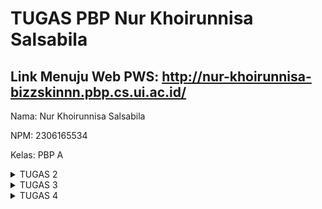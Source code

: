 # TUGAS PBP Nur Khoirunnisa Salsabila

## Link Menuju Web PWS: http://nur-khoirunnisa-bizzskinnn.pbp.cs.ui.ac.id/


Nama: Nur Khoirunnisa Salsabila

NPM: 2306165534

Kelas: PBP A

<details>
  <summary>TUGAS 2</summary>
 
 # **TUGAS 2**

Link Menuju Web PWS: http://nur-khoirunnisa-bizzskinnn.pbp.cs.ui.ac.id/

Nama: Nur Khoirunnisa Salsabila

NPM: 2306165534

Kelas: PBP A
  

### **No.1 Jelaskan bagaimana cara kamu mengimplementasikan checklist di atas secara step-by-step (bukan hanya sekadar mengikuti tutorial).**

Proses Pembuatan Proyek Django dan Inisiasi Proyek Django
1. Membuat direktori baru dengan nama ```happy-skin``` pada dekstop.
2. Membuka folder happy-skin dalam VSCode, kemudian membuka terminal shell (unix) atau git bash.
3. Buat virtual environment dengan menjalankan _command_ berikut:
 
   ```python -m venv env```
4. Mengaktifkan atau menyalakan virtual environment Python baru dengan _command_:
   
   ```env\Scripts\activate```
5. Mempersiapkan _Dependencies_ dengan cara membuat ```requirements.txt``` pada direktori ```happy-skin``` kemudian menambahkan isi _dependencies_
  ```
   django
   gunicorn
   whitenoise
   psycopg2-binary
   requests
   urllib3
  ```
6. Lanjutkan dengan melakukan instalasi ```requirements``` dengan _command_ berikut:

   ```pip install -r requirements.txt```
7. Membuat Proyek Django dengan nama ```happy_skin``` dengan _command_ berikut:

   ```django-admin startproject happy_skin .```
8. Menambahkan string ```ALLOWED_HOSTS = ["localhost", "127.0.0.1"]``` pada ```ALLOWED_HOSTS``` di
    ```settings.py```
9. Membuat aplikasi ```main``` dengan _command_:
    ```python manage.py startapp main```
10. Menambahkan nama aplikasi ke ```INSTALLED_APPS``` pada file ```settings.py``` di direktori ```happy-skin```
11. Me-_routing_ url pada file ```urls.py``` di direktori ```happy-skin``` sehingga isi file ```urls.py``` sekarang menjadi:
    ```
    from django.contrib import admin
    from django.urls import path, include
    urlpatterns = [
        path('admin/', admin.site.urls),
        path('', include('main.urls')),
    ]
12. Mengubah models.py menjadi:
     ```
    from django.db import models

    class Product(models.Model):
    name = models.CharField(max_length=255)
    price = models.IntegerField()
    description = models.TextField()
    stock = models.IntegerField()
    rating = models.DecimalField(max_digits=3, decimal_places=2, null=True, blank=True)
    ```
13. Melakukan migrasi dengan command:
    ```
    python manage.py makemigrations
    python manage.py migrate
    ```
14. Membuat direktori templates dan template ``html`` untuk laman ``main``:
    ```
      <h1>{{ app_name }} Happy Skin </h1>
      <h5>Name: </h5>
      <p>{{ name }}<p>
      <h5>NPM: </h5>
      <p>{{ npm }}<p>  
      <h5>Class: </h5>
      <p>{{ class }}<p>
    ```
15. Menambahkan fungsi untuk me-_render_ laman main pada file ``views.py`` di direktori ``main``:
    ```
      from django.shortcuts import render

      def show_main(request):
          context = {
              'app name': 'Happy Skin',
              'name': 'Nur Khoirunnisa Salsabila',
              'npm' : '2306165534',
              'class': 'PBP A'
          }

          return render(request, "main.html", context)
    ```
16. Melakukan _routing_ pada aplikasi ``main`` pada file ``urls.py`` di direktori ``main``:
    ```
    from django.urls import path
    from main.views import show_main
    
    app_name = 'main'
    
    urlpatterns = [
        path('', show_main, name='show_main'),
    ]
    ```
17. Mencoba menjalankan aplikasi pada _localhost_ dengan _command_:
    ```python manage.py runserver```
18. Membuat repository GitHub baru dengan nama ```icha-ecommerce``` dan visibilitas publik.
19. Menginisiasi direktori lokal ```happy-skin``` sebagai repositori Git
20. Menambahkan berkas ``.gitignore`` dan mengisinya dengan teks berikut:

```
  # Django
  *.log
  *.pot
  *.pyc
  __pycache__
  db.sqlite3
  media
  
  # Backup files
  *.bak
  
  # If you are using PyCharm
  # User-specific stuff
  .idea/**/workspace.xml
  .idea/**/tasks.xml
  .idea/**/usage.statistics.xml
  .idea/**/dictionaries
  .idea/**/shelf
  
  # AWS User-specific
  .idea/**/aws.xml
  
  # Generated files
  .idea/**/contentModel.xml
  .DS_Store
  
  # Sensitive or high-churn files
  .idea/**/dataSources/
  .idea/**/dataSources.ids
  .idea/**/dataSources.local.xml
  .idea/**/sqlDataSources.xml
  .idea/**/dynamic.xml
  .idea/**/uiDesigner.xml
  .idea/**/dbnavigator.xml
  
  # Gradle
  .idea/**/gradle.xml
  .idea/**/libraries
  
  # File-based project format
  *.iws
  
  # IntelliJ
  out/
  
  # JIRA plugin
  atlassian-ide-plugin.xml
  
  # Python
  *.py[cod]
  *$py.class
  
  # Distribution / packaging
  .Python build/
  develop-eggs/
  dist/
  downloads/
  eggs/
  .eggs/
  lib/
  lib64/
  parts/
  sdist/
  var/
  wheels/
  *.egg-info/
  .installed.cfg
  *.egg
  *.manifest
  *.spec
  
  # Installer logs
  pip-log.txt
  pip-delete-this-directory.txt
  
  # Unit test / coverage reports
  htmlcov/
  .tox/
  .coverage
  .coverage.*
  .cache
  .pytest_cache/
  nosetests.xml
  coverage.xml
  *.cover
  .hypothesis/
  
  # Jupyter Notebook
  .ipynb_checkpoints
  
  # pyenv
  .python-version
  
  # celery
  celerybeat-schedule.*
  
  # SageMath parsed files
  *.sage.py
  
  # Environments
  .env
  .venv
  env/
  venv/
  ENV/
  env.bak/
  venv.bak/
  
  # mkdocs documentation
  /site
  
  # mypy
  .mypy_cache/
  
  # Sublime Text
  *.tmlanguage.cache
  *.tmPreferences.cache
  *.stTheme.cache
  *.sublime-workspace
  *.sublime-project
  
  # sftp configuration file
  sftp-config.json
  
  # Package control specific files Package
  Control.last-run
  Control.ca-list
  Control.ca-bundle
  Control.system-ca-bundle
  GitHub.sublime-settings
  
  # Visual Studio Code
  .vscode/*
  !.vscode/settings.json
  !.vscode/tasks.json
  !.vscode/launch.json
  !.vscode/extensions.json
  .history
```
21. Melakukan ``add``, ``commit``, dan ``push`` dari direktori repositori lokal.
22. Mengakses halaman PWS dan membuat proyek baru dengan menekan tombol ```Create New Project```. Kemudian, isi ``Project Name`` dengan ``bizzskinnn``, lalu tekan ``Create New Project`` yang ada di bawahnya.
23. Menambahkan URL _deployment_ PWS pada file ``settings.py`` dan bagian ``ALLOWED_HOSTS`` sehingga menjadi:
    ```ALLOWED_HOSTS = ["localhost", "127.0.0.1", "nur-khoirunnisa-bizzskinnn.pbp.cs.ui.ac.id"]```
24. Menjalankan 3 perintah ini untuk push ke PWS:
    ```
    git remote add pws http://pbp.cs.ui.ac.id/nur.khoirunnisa/bizzskinnn
    git branch -M master
    git push pws master
    ```

### **No. 2 Buatlah bagan yang berisi _request client_ ke web aplikasi berbasis Django beserta responnya dan jelaskan pada bagan tersebut kaitan antara ``urls.py``, ``views.py``, ``models.py``, dan berkas ``html``.**
![Untitled](https://github.com/user-attachments/assets/2ae76eab-89fe-4ce8-9b79-954e93050457)



### **No. 3 Jelaskan fungsi git dalam pengembangan perangkat lunak!**

Git adalah alat yang membantu pengembang perangkat lunak mengelola dan melacak perubahan kode secara efisien. Dalam sebuah tim, Git memungkinkan setiap anggota untuk bekerja secara mandiri pada berbagai bagian proyek tanpa saling mengganggu. Dengan sistem ini, setiap perubahan yang dilakukan akan tersimpan dalam catatan yang jelas, sehingga memudahkan untuk kembali ke versi sebelumnya jika diperlukan. Git juga mendukung pengembangan paralel dengan fitur _branching_, yang memungkinkan pengembangan fitur baru secara terpisah sebelum digabungkan kembali ke proyek utama (_merge_). Git juga sering digunakan bersama dengan alat CI/CD (_Continuous Integration_/_Continuous Deployment_) untuk mengotomatisasi pengujian dan penyebaran kode. Setiap kali kode di-_commit_, CI/CD dapat otomatis menjalankan tes dan menyebarkan versi terbaru aplikasi ke server.
Kemudian, jika terjadi kesalahan atau _bug_ Git memungkinkan pengembang untuk kembali ke versi sebelumnya dari kode yang diketahui berfungsi dengan baik, sehingga dapat mengurangi risiko kehilangan kode atau waktu ketika menghadapi masalah. Lalu, Git adalah sistem kontrol versi terdistribusi, artinya setiap pengembang memiliki salinan lengkap dari seluruh riwayat proyek. Pada Git, setiap perubahan pada kode disertai dengan pesan _commit_ yang mendokumentasikan apa yang telah dilakukan, sehingga memudahkan untuk melacak histori pengembangan proyek dan memahami alasan di balik perubahan tertentu.

### **No. 4 Menurut Anda, dari semua framework yang ada, mengapa framework Django dijadikan permulaan pembelajaran pengembangan perangkat lunak?**

Menurut saya mengapa _framework_ Django yang dijadikan permulaan pembelajaran pengembangan perangkat lunak adalah karena pertama Django punya banyak fitur _built-in _yang siap pakai ('_batteries included_'), sehingga memungkinkan para pemula untuk langsung fokus pada pengembangan aplikasi tanpa perlu menghabiskan banyak waktu untuk mengatur hal-hal dasar. Kedua, Django dikenal memiliki dokumentasi yang sangat lengkap dan mudah dipahami, sehingga akan sangat membantu pemula yang sedang belajar karena mereka bisa dengan cepat menemukan panduan atau contoh penggunaan fitur-fitur yang ada. Ketiga, Django punya pola arsitektur MVT (_Model-View-Template_) yang membantu pemula memahami konsep dasar dalam pengembangan aplikasi web. Keempat, Django digunakan oleh banyak perusahaan besar dan proyek _open-source_, yang berarti belajar Django memberi pemula pengalaman langsung dengan teknologi yang relevan di industri. Kelima, Django memiliki komunitas yang besar dan aktif, sehingga memudahkan pemula untuk mendapatkan bantuan, menemukan tutorial, atau mengakses berbagai pustaka tambahan yang bisa mempercepat proses belajar.

### **No. 5 Mengapa model pada Django disebut sebagai ORM?**
Model pada Django disebut sebagai ORM (_Object-Relational Mapping_) karena Django menggunakan teknik pemetaan objek relasional untuk menghubungkan antara tabel dalam basis data relasional (seperti MySQL, PostgreSQL, SQLite, dll.) dengan objek-objek dalam bahasa pemrograman Python. ORM memungkinkan pengembang untuk bekerja dengan data menggunakan objek Python daripada menulis query SQL secara langsung. Sederhananya, ORM Django hanyalah cara untuk membuat SQL secara _pythonic_ untuk mengambil dan memanipulasi data dari database. Kemudian mendapatkan hasil dengan gaya pemrograman Python yang mudah dipahami. 

</details>

<details>
  <summary>TUGAS 3</summary>

# **TUGAS 3**

Link Menuju Web PWS: http://nur-khoirunnisa-bizzskinnn.pbp.cs.ui.ac.id/

Nama: Nur Khoirunnisa Salsabila

NPM: 2306165534

Kelas: PBP A

### **1. Jelaskan mengapa kita memerlukan data delivery dalam pengimplementasian sebuah platform?**

Data delivery sangat penting dalam pengembangan platform, terutama yang berbasis web atau aplikasi. Data tidak hanya disimpan, tetapi juga perlu dikirim dan diterima antara server dan client (baik itu browser maupun aplikasi). Sebagai contoh, ketika user melakukan request untuk melihat produk, server akan mengirimkan data produk tersebut ke client untuk ditampilkan. Tanpa data delivery yang efisien, interaksi antara user dan platform akan terganggu, yang dapat berdampak buruk pada pengalaman pengguna.

Data tidak hanya disajikan secara visual dalam bentuk HTML, tetapi juga perlu diantarkan (dikirim dan diterima) dalam format yang sesuai. Pada platform modern, JSON dan XML menjadi format yang umum digunakan untuk mengirim data dalam bentuk yang mudah dipahami oleh berbagai aplikasi dan sistem, terutama selama interaksi antara client dan server.

Kaitan data delivery dalam pengembangan platform dapat dijelaskan sebagai berikut:

* Dalam pengembangan platform seperti aplikasi e-commerce, setiap kali user menambahkan produk ke keranjang atau mengecek daftar produk, platform harus mengirimkan data tersebut dari server ke client (browser atau aplikasi mobile).
* Data ini bisa dikirim dalam bentuk JSON atau XML, tergantung kebutuhan, untuk menyampaikan informasi seperti harga, deskripsi, atau rating produk.
* Penggunaan XML dan JSON dalam proses data delivery memastikan bahwa data yang dikirimkan dari server dapat diinterpretasikan dengan benar oleh client, begitu juga sebaliknya.

Oleh karena itu, hubungan data delivery dengan pengembangan platform adalah memastikan informasi dapat disampaikan dengan tepat dari satu bagian sistem ke bagian lainnya (misalnya dari server ke browser) menggunakan format data yang efisien seperti JSON atau XML.


### **2. Menurutmu, mana yang lebih baik antara XML dan JSON? Mengapa JSON lebih populer dibandingkan XML?**

| Kriteria         | XML (Extensible Markup Language)                                   | JSON (JavaScript Object Notation)                                |
|------------------|--------------------------------------------------------------------|-----------------------------------------------------------------|
| Struktur         | Berbasis tag mirip dengan HTML, lebih verbose karena setiap data ditutup dengan tag. | Berbasis key-value pairs, lebih sederhana dan mudah dibaca manusia. |
| Ukuran           | Lebih besar karena adanya penutup tag untuk setiap elemen.         | Lebih kecil dan ringan dibandingkan XML karena tidak ada tag penutup. |
| Kecepatan Parsing| Parsing cenderung lebih lambat karena struktur yang lebih kompleks. | Parsing lebih cepat, terutama dalam aplikasi berbasis JavaScript. |
| Dukungan         | Banyak digunakan di sistem enterprise dan lama.                    | Lebih banyak digunakan di aplikasi modern dan web service.        |
| Ekstensi         | Mendukung skema yang lebih kompleks, dapat menampung data terstruktur yang lebih dalam. | Terbatas pada data yang lebih sederhana. Namun, mudah dikombinasikan dengan format lain. |
| Penggunaan       | Cocok untuk dokumen besar dan data yang memerlukan validasi skema. | Lebih cocok untuk data ringan dan komunikasi antara client-server. |
| Keamanan         | Cenderung lebih rentan terhadap serangan XML External Entity (XXE) dan parsing lebih rumit. | Lebih aman secara default, namun masih perlu validasi untuk memastikan keamanan. |
| Populer untuk    | Aplikasi legacy dan enterprise systems.                            | Aplikasi web modern, API, dan mobile apps.                        |

### Kesimpulan: Mana yang Lebih Baik antara XML dan JSON?

Sebenarnya hal ini kembali lagi ke kebutuhan masing-masing.

   * Jika bekerja dengan aplikasi web modern, terutama yang melibatkan banyak interaksi client-server dan JavaScript, JSON adalah opsi yang lebih baik dibandingkan XML. Mengapa? Hal ini dikarenakan JSON lebih ringkas, cepat, dan mudah  digunakan di banyak platform.
   * Namun, jika perlu mengelola dokumen yang sangat terstruktur dan kompleks dengan banyak validasi skema, XML mungkin lebih cocok karena XML mendukung lebih banyak fitur yang dibutuhkan untuk dokumen yang lebih rumit.
   * Akan tetapi, JSON lebih baik dalam hal kecepatan, kesederhanaan, dan efisiensi, sehingga bisa disimpulkan JSON lebih baik dibandingkan XML.

### Mengapa JSON Lebih Populer Dibandingkan XML?

   * JSON memiliki sintaks yang lebih sederhana dan lebih ringan dibandingkan dengan format lain seperti XML. Hal ini membuatnya lebih efisien.
   * JSON lebih mudah dibaca sehingga sangat membantu saat debugging
   * Hampir semua bahasa pemrograman modern memiliki dukungan bawaan untuk parsing dan menghasilkan JSON.
   * JSON dapat di-parse dengan mudah oleh JavaScript, bahasa yang digunakan di mayoritas webapp.


### **3. Jelaskan fungsi dari method is_valid() pada form Django dan mengapa kita membutuhkan method tersebut?**

Method `is_valid()` di Django digunakan untuk memastikan data yang diinput oleh pengguna sesuai dengan aturan yang sudah ditetapkan di form. Kalau data yang dimasukkan benar/data yang dimasukkan valid, method ini akan mengembalikan `True`, dan kita bisa lanjut menyimpan datanya ke database. Tapi kalau ada yang salah/data tidak valid, Django akan kasih pesan error yang relevan supaya pengguna tahu apa yang perlu diperbaiki. Fungsi ini sangat penting supaya data yang masuk selalu sesuai (integritas data terjamin) dan memastikan bahwa data yang masuk ke database sesuai dengan aturan yang telah ditentukan, sehingga pengembang tidak perlu menulis validasi secara manual untuk setiap input pengguna. Jadi, semuanya lebih aman dan terkontrol.

### **4. Mengapa kita membutuhkan csrf_token saat membuat form di Django? Apa yang dapat terjadi jika kita tidak menambahkan csrf_token pada form Django? Bagaimana hal tersebut dapat dimanfaatkan oleh penyerang?**

`csrf_token` adalah nilai unik yang dihasilkan secara acak dan disematkan ke dalam form sebagai lapisan keamanan tambahan. Token ini melindungi aplikasi dari serangan CSRF (Cross-Site Request Forgery) dengan memastikan bahwa setiap permintaan yang dikirim berasal dari pengguna yang sah, bukan dari penyerang yang mencoba mengeksploitasi sesi pengguna yang telah diautentikasi. Ketika server menerima permintaan, token yang dikirim akan diperiksa apakah sesuai dengan token yang disimpan di sesi pengguna. Jika token tidak valid atau tidak ada, permintaan akan ditolak, sehingga mencegah tindakan berbahaya yang mungkin dilakukan oleh penyerang. Tanpa `csrf_token`, seorang penyerang bisa memanfaatkan sesi pengguna yang valid untuk menjalankan aksi yang tidak diinginkan, seperti mengubah data atau melakukan transaksi tanpa sepengetahuan pengguna, dengan memanfaatkan link jahat.

### **5. Jelaskan bagaimana cara kamu mengimplementasikan checklist di atas secara step-by-step (bukan hanya sekadar mengikuti tutorial).**

1. **Membuat Forms**
   * Membuat file ``forms.py`` pada direktori ``main`` 
   * Tambahkan fields dari ``forms`` yang berasal dari class ``Product`` yang telah dideklarasikan di models.py.
   ```
   from django.forms import ModelForm
   from main.models import Product

   class ProductForm(ModelForm):
       class Meta:
           model = Product
           fields = ["name", "price", "description", "skin_type", "stock", "rating"]
  
2. Membuat method/fungsi baru di ``views.py`` dengan nama ``create_product``untuk menambah entri database pada direktori ``main``
   ```
   def create_product(request):
    form = ProductForm(request.POST or None)

    if form.is_valid() and request.method == "POST":
        form.save()
        return redirect('main:show_main')
    else:
        print(form.errors)

    context = {'form': form}
    return render(request, "create_product.html", context)


  Fungsi ini nantinya akan merender tampilan dari form pada sebuah template HTML.
   
3. Membuat template HTML untuk ``create_product`` sebagai template untuk form yang akan dirender oleh fungsi ``create_product``
   ```
   {% extends 'base.html' %} 
   {% block content %}
   <h1>Add New Product</h1>
   
   <form method="POST">
     {% csrf_token %}
     <table>
       {{ form.as_table }}
       <tr>
         <td></td>
         <td>
           <input type="submit" value="Add Product" />
         </td>
       </tr>
     </table>
   </form>
   
   {% endblock %}
   

4. Menambahkan folder ``templates`` di direktori utama dan ``base.html`` sebagai basis dari laman-laman lain
   
5. Menambahkan lokasi folder ``templates`` tersebut ke ``settings.py`` di direktori ``happyskin``
   ```
   ...
   'DIRS': [BASE_DIR / 'templates'],
   ...

6. Mengimplementasikan database ke dalam laman utama ``main.html`` dan juga menjadi perpanjangan dari ``base.html`` di direktori utama
   ```
   ...
       <table>
            <tr>
                <th class="nama-produk">Nama Produk</th>
                <th class="harga-produk">Harga Produk</th>
                <th class="deskripsi-produk">Deskripsi Produk</th>
                <th class="tipe-kulit">Tipe Kulit</th>
                <th class="stok-produk">Stok Produk</th>
                <th class="rating-produk">Rating Produk</th>
            </tr>
            {% for product in products %}
            <tr>
                <td class="nama-produk">{{ product.name }}</td>
                <td class="harga-produk">{{ product.price }}</td>
                <td class="deskripsi-produk">{{ product.description }}</td>
                <td class="tipe-kulit">{{ product.skin_type }}</td>
                <td class="stok-produk">{{ product.stock }}</td>
                <td class="rating-produk">{{ product.rating }}</td>
            </tr>
            {% endfor %}
        </table>
        ...
   
7. Menambahkan Button pada ``main.html``
   ```
   <a href="{% url 'main:create_product' %}">
            <button>Tambah Produk Baru</button>
        </a>
  tombol pada halaman ``main.html`` nantinya akan mengarahkan pengguna ke halaman yang berisi form untuk menambahkan produk. 
  
8. Menambahkan Fungsi/Method Tampilan dalam Format XML, JSON, XML id, dan JSON id pada file di ``views.py`` pada direktori ``main``
   ```
   def show_xml(request):
    data = Product.objects.all()
    return HttpResponse(serializers.serialize("xml", data), content_type="application/xml")

   def show_json(request):
       data = Product.objects.all()
       return HttpResponse(serializers.serialize("json", data), content_type="application/json")
   
   def show_xml_by_id(request, id):
       data = Product.objects.filter(pk=id)
       return HttpResponse(serializers.serialize("xml", data), content_type="application/xml")
   
   def show_json_by_id(request, id):
       data = Product.objects.filter(pk=id)
       return HttpResponse(serializers.serialize("json", data), content_type="application/json")
  Fungsi ini akan mengambil data dari database menggunakan serializer dan mengubahnya menjadi format XML atau JSON.
   
9. Merouting URL yang bersangkutan di file ``urls.py`` pada direktori ``main``
   ```
   urlpatterns = [
    path('', show_main, name='show_main'),
    path('create-product', create_product, name='create_product'),
    path('xml/', show_xml, name='show_xml'),
    path('json/', show_json, name='show_json'),
    path('xml/<str:id>/', show_xml_by_id, name='show_xml_by_id'),
    path('json/<str:id>/', show_json_by_id, name='show_json_by_id'),
   ]
   
10. Menjalankan aplikasi pada localhost dengan command:
    ```
    pyhthon manage.py runserver

11. Membuka ``http://localhost:8000/`` di browser dan juga di POSTMAN 


## **Mengakses keempat URL di poin 2 menggunakan Postman, membuat screenshot dari hasil akses URL pada Postman, dan menambahkannya ke dalam README.md.**

### Postman XML
![image](https://github.com/user-attachments/assets/93a6cd2b-8914-44a4-98d8-78a50ea878d9)
### Postman JSON
![image](https://github.com/user-attachments/assets/ac237e68-77c0-40f7-ac2d-98b492b7b623)
### Postman XML By ID
![image](https://github.com/user-attachments/assets/9faf96b0-0957-4ee1-a8ad-ada2f2667c3e)
### Postman JSON By ID
![image](https://github.com/user-attachments/assets/5ccd6173-73ba-408d-8a44-dc5d1b7c5ca6)



</details>


<details>
  <summary>TUGAS 4</summary>
 
 # **TUGAS 4**



---

## 1. **Perbedaan antara `HttpResponseRedirect()` dan `redirect()`**

* ``HttpResponseRedirect():``
  - Kelas yang digunakan untuk mengembalikan respons HTTP yang mengarahkan pengguna ke URL tertentu.
  - Membutuhkan URL sebagai argumen.
  - Penggunaan kelas ini memberikan kontrol lebih terhadap respons HTTP, terutama jika ada kebutuhan untuk menjalankan mekanisme tambahan sebelum mengirimkan respons. Dengan demikian, fungsinya lebih dari sekadar pengalihan halaman.
  - Pada fungsi ``login_user``, ``HttpResponseRedirect()`` digunakan karena saya ingin menambahkan cookie ke dalam respons sebelum mengembalikannya. Sehingga, respons dapat dimodifikasi terlebih dahulu sebelum dikirimkan kembali ke pengguna (dialihkan ke halaman ``show_main``), seperti terlihat dari cara kelas tersebut dipanggil dan disimpan dalam variabel response terlebih dahulu.
      ```python
      def login_user(request):
         if request.method == 'POST':
            form = AuthenticationForm(data=request.POST)
      
            if form.is_valid():
              user = form.get_user()
              login(request, user)
              response = HttpResponseRedirect(reverse("main:show_main"))
              response.set_cookie('last_login', str(datetime.datetime.now()))
              return response
            ...
      ```

- ``redirect()``: 
  - Fungsi shortcut yang lebih fleksibel dibanding ``HttpResponseRedirect()``.
  - Bisa menerima URL, nama view, atau objek model sebagai argumen, dan Django akan mengatur detail pengarahannya secara otomatis. Dengan demikian dapat dikatakan sebagai fungsi di Django yang membantu routing menjadi lebih sederhana.
  - Pada fungsi ``register``, saya menggunakan ``redirect()`` karena tujuannya hanya untuk langsung mengarahkan pengguna ke halaman login setelah selesai mendaftar. Saya tidak perlu menentukan URL secara spesifik atau menambahkan mekanisme tambahan. Penggunaan ``redirect()`` membuat kode lebih sederhana dan mudah dibaca, karena hanya perlu melakukan pengalihan halaman tanpa fungsionalitas tambahan.
      ```python
      def register(request):
        form = UserCreationForm()
    
        if request.method == "POST":
            form = UserCreationForm(request.POST)
            if form.is_valid():
                form.save()
                messages.success(request, 'Your account has been successfully created!')
                return redirect('main:login')
            ...
      ```

## 2. **Cara Kerja Penghubungan Model Product dengan User**

- Model `Product` memiliki field `user` yang merupakan `ForeignKey` ke model `User`. Artinya, setiap instance `Product` terkait dengan satu instance `User`.
- ForeignKey memungkinkan terjadinya hubungan banyak-ke-satu (many-to-one), yang artinya beberapa produk (Product) bisa dimiliki oleh satu pengguna (User).
- Django menyediakan mekanisme `on_delete=models.CASCADE`, yang berarti jika pengguna dihapus, semua produk terkait juga akan dihapus dari database.
  ```python
    import uuid
    from django.db import models
    from django.contrib.auth.models import User
    
    # Create your models here.
    class Product(models.Model):
        user = models.ForeignKey(User, on_delete=models.CASCADE)
    ...
  ```

- Salah satu praktik terbaik dalam web e-commerce adalah menampilkan produk sesuai dengan pengguna yang sedang login (terpersonalisasi). Oleh karena itu, di bagian `view`, produk harus difilter agar hanya produk milik pengguna yang terautentikasi yang ditampilkan. Pada fungsi `show_main`, lakukan filter produk berdasarkan `request.user`.
- Ketika pengguna membuat produk baru, produk tersebut secara otomatis akan terhubung dengan pengguna yang sedang login, karena properti user telah ditambahkan ke instance produk sebelum disimpan.
    ```python
    @login_required(login_url='/login')
    def show_main(request):
        products = Product.objects.filter(user=request.user)
    ...
  ```
    ```python
    def create_product(request):
      form = ProductForm(request.POST or None)
  
      if form.is_valid() and request.method == "POST":
          product = form.save(commit=False)
          product.user = request.user
          product.save()
          return redirect('main:show_main')
  
      context = {'form': form}
      return render(request, "create_product.html", context)
  ```

## 3. **Perbedaan antara Authentication dan Authorization & Implementasi Authentication dan Authorization di Django**

- **Authentication**
  * Proses verifikasi identitas pengguna, biasanya melalui username dan password.
- **Authorization**
  * Proses menentukan hak akses pengguna setelah mereka terautentikasi, yaitu menentukan apa yang dapat dan tidak dapat dilakukan oleh pengguna.
- **Implementasi Authentication dan Authorization di Django**
  * Contoh alurnya: Setelah pengguna login (authentication), aplikasi menentukan apa yang bisa diakses pengguna tersebut (authorization).
  * Misalnya, saya pernah mendaftar ke BizzSkin dengan username Chacha. Proses authentication akan mengecek, 'apakah ini benar-benar akun Chacha?'. Lalu, authorization akan mempertanyakan, 'apakah username Chacha memiliki izin untuk mengakses halaman admin e-commerce atau mengedit data produk?'.
  * **Authentication:**
    Django menggunakan sistem autentikasi bawaan untuk memverifikasi kredensial pengguna.
    ```python
    from django.contrib.auth import authenticate, login
    
    form = AuthenticationForm(data=request.POST)
    if form.is_valid():
        user = form.get_user()
        login(request, user)
    ```
  * **Authorization:**
    Authorization di Django menggunakan decorators dan mixins untuk mengatur hak akses pengguna. Contoh menggunakan `@login_required` decorator:
    ```python
    from django.contrib.auth.decorators import login_required
    
     @login_required(login_url='/login')
     def show_main(request):
    ```

## 4. **Bagaimana Django Mengingat Pengguna yang Telah Login, Kegunaan lain dari cookies, dan apakah semua cookies aman digunakan?**

**Cara Django Mengingat Pengguna yang Telah Login**
- Django menggunakan **sessions** dan **cookies** untuk mengingat pengguna yang telah login.

  Penjelasan:
  Setelah pengguna berhasil login, Django menggunakan mekanisme sesi (session) untuk mengidentifikasi mereka. Data sesi sebenarnya disimpan di server, sedangkan browser pengguna hanya menyimpan session ID dalam bentuk cookie. Ketika pengguna membuat permintaan (request) ke server, browser akan mengirimkan session ID tersebut, dan Django akan mencocokkannya dengan informasi di server untuk mengidentifikasi pengguna yang sedang login. Proses ini dilakukan setiap kali pengguna mengakses halaman baru tanpa perlu login ulang. 
- Saat pengguna berhasil login, Django membuat sesi baru dan menyimpan ID sesi di dalam cookie pengguna.

  Penjelasan:
  Setelah login, Django mengirimkan cookie yang berisi session ID ke browser pengguna. Django kemudian menggunakan cookie ini untuk mengakses informasi sesi. Ketika pengguna membuka halaman lain di situs web, browser secara otomatis mengirimkan cookie tersebut dalam setiap request, memungkinkan Django untuk mengenali pengguna yang telah login.
- Setiap kali pengguna membuat permintaan baru, cookie ini dikirimkan kembali ke server, dan server menggunakan ID sesi untuk mengidentifikasi pengguna tersebut.

  Penjelasan:
  Defaultnya, Django mengingat pengguna selama sesi berjalan. Jika pengguna menutup browser atau durasi sesi habis, mereka harus login kembali. Namun, Django bisa dikonfigurasi untuk memperpanjang waktu login pengguna, misalnya dengan fitur "remember me" yang memperpanjang masa aktif sesi.
  

**Kegunaan Lain dari Cookies:**

Selain digunakan untuk mengingat pengguna yang telah login, cookies memiliki berbagai kegunaan lain, antara lain:

- **Menyimpan Preferensi Pengguna:** Cookies dapat digunakan untuk menyimpan preferensi pengguna seperti tema, bahasa, atau pengaturan tampilan lainnya.
- **Pelacakan dan Analitik:** Cookies sering digunakan untuk melacak aktivitas pengguna di situs web untuk tujuan analitik dan pemasaran. Cookies bisa digunakan untuk mengumpulkan data statistik tentang pengunjung, yang kemudian dianalisis untuk mengukur performa dan meningkatkan pengalaman pengguna di situs.
- **Keranjang Belanja:** Dalam aplikasi e-commerce, cookies dapat digunakan untuk menyimpan item yang ditambahkan ke keranjang belanja oleh pengguna.
- **Personalisasi Konten:** Cookies dapat digunakan untuk menyajikan konten yang dipersonalisasi berdasarkan aktivitas dan preferensi pengguna sebelumnya. Selain itu, third-party cookies sering digunakan oleh layanan iklan untuk menampilkan iklan yang dipersonalisasi berdasarkan perilaku pengguna di berbagai situs web. 
- **Otentikasi Sesi**: Cookies digunakan untuk menyimpan token sesi yang memungkinkan pengguna tetap login saat mereka menavigasi situs web.

**Apakah Semua Cookies Aman Digunakan?**

Tidak semua cookies aman digunakan, terutama jika tidak dikonfigurasi dengan benar. Ada beberapa risiko keamanan yang terkait dengan penggunaan cookies:

- XSS (Cross-Site Scripting): Jika situs web rentan terhadap serangan XSS, penyerang dapat menyuntikkan skrip berbahaya yang mencuri cookies pengguna.
- CSRF (Cross-Site Request Forgery): Cookies dapat digunakan dalam serangan CSRF di mana penyerang membuat permintaan berbahaya atas nama pengguna yang terautentikasi.
- Penyadapan Data: Jika cookies tidak dienkripsi dan dikirim melalui koneksi HTTP yang tidak aman, mereka dapat disadap oleh penyerang.
  
**Cara Mengamankan Cookies**
Django menyediakan beberapa pengaturan untuk membuat cookies lebih aman:

- HttpOnly: Mengatur cookie sebagai HttpOnly mencegah akses cookie melalui JavaScript, mengurangi risiko XSS.
  ``SESSION_COOKIE_HTTPONLY = True``
- Secure: Mengatur cookie sebagai Secure memastikan bahwa cookie hanya dikirim melalui koneksi HTTPS, mengurangi risiko penyadapan data.
  ``SESSION_COOKIE_SECURE = True``
- SameSite: Mengatur atribut SameSite pada cookie membantu mencegah serangan CSRF dengan membatasi pengiriman cookie ke permintaan lintas situs.
  ``SESSION_COOKIE_SAMESITE = 'Lax'``

*Kesimpulan:*
Cookies yang mengandung informasi sensitif, seperti session ID, sebaiknya diberi atribut HttpOnly, sehingga tidak bisa diakses oleh JavaScript dan mengurangi risiko serangan cross-site scripting (XSS). Selain itu, cookies yang dikirim melalui koneksi aman (HTTPS) harus memiliki atribut Secure, untuk memastikan cookies hanya dikirim melalui koneksi yang terenkripsi. Atribut SameSite juga penting, karena mencegah cookies dikirimkan dalam permintaan lintas situs, melindungi dari serangan cross-site request forgery (CSRF). Cookies pihak ketiga yang digunakan untuk iklan atau pelacakan bisa dianggap mengganggu privasi, dan beberapa browser kini memblokir cookies ini secara otomatis.

## 5. **Jelaskan bagaimana cara kamu mengimplementasikan checklist di atas secara step-by-step (bukan hanya sekadar mengikuti tutorial).**

**1. Membuat Fungsi dan Form Registrasi**
- Membuat fungsi `register` ke dalam `views.py` yang ada pada subdirektori `main`. Tujuannya untuk membuat formulir registrasi secara otomatis dan menghasilkan akun pengguna ketika data di-submit dari form.
  ```python
  from django.contrib.auth.forms import UserCreationForm
  from django.contrib import messages

  ...
  def register(request):
    form = UserCreationForm()

    if request.method == "POST":
        form = UserCreationForm(request.POST)
        if form.is_valid():
            form.save()
            messages.success(request, 'Your account has been successfully created!')
            return redirect('main:login')
    context = {'form':form}
    return render(request, 'register.html', context)
  ...
  ```
- Membuat file `register.html` pada direktori `main/templates`.
  ```html
  {% extends 'base.html' %}

  {% block meta %}
  <title>Register</title>
  {% endblock meta %}
  
  {% block content %}
  
  <div class="login">
    <h1>Register</h1>
  
    <form method="POST">
      {% csrf_token %}
      <table>
        {{ form.as_table }}
        <tr>
          <td></td>
          <td><input type="submit" name="submit" value="Daftar" /></td>
        </tr>
      </table>
    </form>
  
    {% if messages %}
    <ul>
      {% for message in messages %}
      <li>{{ message }}</li>
      {% endfor %}
    </ul>
    {% endif %}
  </div>
  
  {% endblock content %}
  ```
- Melakukan routing untuk `register` di `urls.py` yang ada pada subdirektori `main`
  ```python
  from main.views import register

  urlpatterns = [
     ...
     path('register/', register, name='register'),
   ]
  ```

**2. Membuat Fungsi Login**
- Buat fungsi `login_user` di `views.py` yang ada pada subdirektori `main`.
- Tambahkan import `authenticate`, `login`, dan `AuthenticationForm` pada bagian paling atas.
  ```python
  from django.contrib.auth.forms import UserCreationForm, AuthenticationForm
  from django.contrib.auth import authenticate, login
  ...
  def login_user(request):
   if request.method == 'POST':
      form = AuthenticationForm(data=request.POST)

      if form.is_valid():
            user = form.get_user()
            login(request, user)
            return redirect('main:show_main')

   else:
      form = AuthenticationForm(request)
   context = {'form': form}
   return render(request, 'login.html', context)
  ...
  ```
  - Setelah berhasil login, set cookie `last_login.` dan fungsi `login_user` menjadi seperti berikut:
    ```python
    from django.contrib.auth.forms import AuthenticationForm
    from django.contrib.auth import authenticate, login
    import datetime
    
    def login_user(request):
        if request.method == 'POST':
            form = AuthenticationForm(data=request.POST)
            if form.is_valid():
                user = form.get_user()
                login(request, user)
                response = HttpResponseRedirect(reverse("main:show_main"))
                response.set_cookie('last_login', str(datetime.datetime.now()))
                return response
        else:
            form = AuthenticationForm()
        return render(request, 'login.html', {'form': form})
    ```
- Membuat file `login.html` pada direktori `main/templates`.
  ```html
  {% extends 'base.html' %}

  {% block meta %}
  <title>Login</title>
  {% endblock meta %}
  
  {% block content %}
  <div class="login">
    <h1>Login</h1>
  
    <form method="POST" action="">
      {% csrf_token %}
      <table>
        {{ form.as_table }}
        <tr>
          <td></td>
          <td><input class="btn login_btn" type="submit" value="Login" /></td>
        </tr>
      </table>
    </form>
  
    {% if messages %}
    <ul>
      {% for message in messages %}
      <li>{{ message }}</li>
      {% endfor %}
    </ul>
    {% endif %} Don't have an account yet?
    <a href="{% url 'main:register' %}">Register Now</a>
  </div>
  
  {% endblock content %}
  ```
-Melakukan routing untuk `login` di `urls.py` yang ada pada subdirektori `main`
  ```python
  from main.views import login_user

  urlpatterns = [
    ...
    path('login/', login_user, name='login'),
  ]
  ```

**3. Membuat Fungsi Logout**
- Buat fungsi `logout_user` di `views.py` yang ada pada subdirektori `main`.
- Tambahkan import `logout` pada bagian paling atas.
  ```python
  from django.contrib.auth import logout
  ...
  def logout_user(request):
    logout(request)
    return redirect('main:login')
  ```
- Menambahkan potongan kode berikut pada file `main.html` pada direktori `main/templates`.
  ```html
    ...
    <a href="{% url 'main:logout' %}">
      <button>Logout</button>
    </a>
    ...
  ```
-Melakukan routing untuk `logout` di `urls.py` yang ada pada subdirektori `main`
  ```python
  from main.views import logout_user

  urlpatterns = [
    ...
    path('logout/', logout_user, name='logout'),
  ]
  ```

**4. Merestriksi Akses Halaman Main**
- Menambahkan import decorator `login_required` pada bagian paling atas di `views.py` yang ada pada subdirektori `main`.
- Menambahkan potongan kode `@login_required(login_url='/login')` di atas fungsi `show_main` agar halaman `main` hanya dapat diakses oleh pengguna yang sudah login (terautentikasi).
  ```python
  from django.contrib.auth.decorators import login_required
  
  ...
  @login_required(login_url='/login')
  def show_main(request):
  ...
  ```
**5. Menghubungkan Model `Product` dengan `User`**
- Menambahkan kode berikut di `models.py` yang ada pada subdirektori `main.
  ```python
  ...
  from django.contrib.auth.models import User
  ...
  
  class Product(models.Model):
      user = models.ForeignKey(User, on_delete=models.CASCADE)
  ...
  ```
Potongan kode di atas mendefinisikan model `Product` yang memiliki relasi banyak-ke-satu (many-to-one) dengan model `User` dari Django. Yang berarti setiap instance `Product` terkait dengan satu instance `User`. Relasi ini diimplementasikan menggunakan ForeignKey.

- Mengubah potongan kode pada fungsi `create_product` menjadi kode berikut:
  ```python
  def create_product(request):
    form = ProductForm(request.POST or None)

    if form.is_valid() and request.method == "POST":
        product = form.save(commit=False)
        product.user = request.user
        product.save()
        return redirect('main:show_main')

    context = {'form': form}
    return render(request, "create_product.html", context)
    ...
    ```
-Mengubah value dari `product` dan `context` pada fungsi `show_main` menjadi seperti berikut:
  ```python
  @login_required(login_url='/login')
  def show_main(request):
      products = Product.objects.filter(user=request.user)
  
      context = {
          'name': request.user.username,
          ...
  ```
**6. Melakukan Migrasi**
- Simpan semua perubahan, dan lakukan migrasi model dengan  `python manage.py makemigrations`.
- Lakukan `python manage.py migrate `untuk mengaplikasikan migrasi yang dilakukan pada poin sebelumnya.

**7. Import OS dan ganti variabel DEBUG dari berkas `settings.py`.**
```python
import os
...
PRODUCTION = os.getenv("PRODUCTION", False)
DEBUG = not PRODUCTION
....
```

**8. Menjalankan Proyek Django dengan command `python manage.py runserver` dan buka `http://localhost:8000/ ` di browser untuk melihat hasilnya.** 

## Bukti 2 akun yang telah di register dengan 3 dummy data
![image](https://github.com/user-attachments/assets/07466bec-6e82-48fb-84f2-8b54b6e94a65)
![image](https://github.com/user-attachments/assets/55cecf72-9a8f-4e75-b196-4eca7b8fcc0a)

</details>

